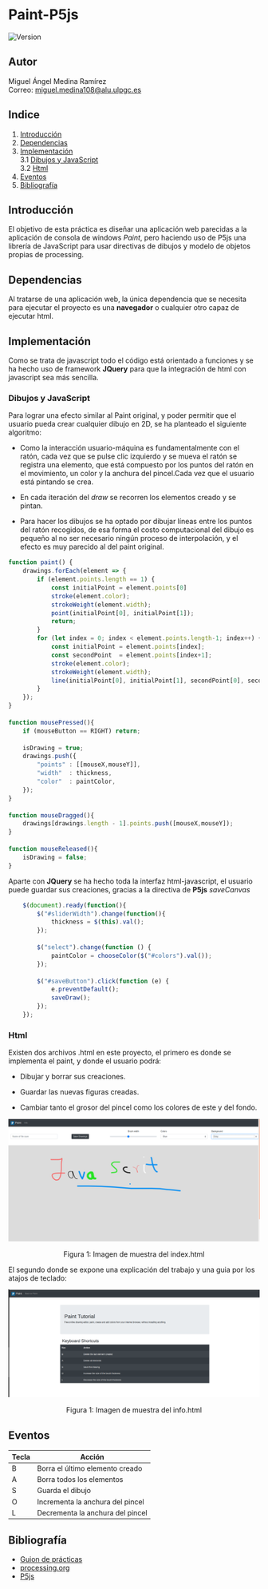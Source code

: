 # Paint-P5js
![Version](https://img.shields.io/badge/version-1.0-brightgreen.svg?style=flat-square)

## Autor
Miguel Ángel Medina Ramírez <br>
Correo: miguel.medina108@alu.ulpgc.es

## Indice
1. [Introducción](#introducción)
2. [Dependencias](#dependencias)
3. [Implementación](#implementación) <br>
    3.1 [Dibujos y JavaScript](#dibujos-y-javascript)<br>
    3.2 [Html](#html)
4. [Eventos](#eventos)
5. [Bibliografía](#bibliografía)

## Introducción
El objetivo de esta práctica es diseñar una aplicación web parecidas a la aplicación de consola de windows *Paint*, pero haciendo uso de P5js una librería de JavaScript para usar directivas de dibujos y modelo de objetos propias de processing.

## Dependencias
Al tratarse de una aplicación web, la única dependencia que se necesita para ejecutar el proyecto es una **navegador** o cualquier otro capaz de ejecutar html.

## Implementación

Como se trata de javascript todo el código está orientado a funciones y se ha hecho uso de framework **JQuery** para que la integración de html con javascript sea más sencilla.

### Dibujos y JavaScript

Para lograr una efecto similar al Paint original, y poder permitir que el usuario pueda crear cualquier dibujo en 2D, se ha planteado el siguiente algoritmo:
 
* Como la interacción usuario-máquina es fundamentalmente con el ratón, cada vez que se pulse clic izquierdo y se mueva el ratón se registra una elemento, que está compuesto por los puntos del ratón en el movimiento, un color y la anchura del pincel.Cada vez que el usuario está pintando se crea.
 
* En cada iteración del *draw* se recorren los elementos creado y se pintan.
 
* Para hacer los dibujos se ha optado por dibujar líneas entre los puntos del ratón recogidos, de esa forma el costo computacional del dibujo es pequeño al no ser necesario ningún proceso de interpolación, y el efecto es muy parecido al del paint original.

```javaScript
function paint() {
    drawings.forEach(element => {
        if (element.points.length == 1) {
            const initialPoint = element.points[0]
            stroke(element.color);
            strokeWeight(element.width);
            point(initialPoint[0], initialPoint[1]);
            return;
        }
        for (let index = 0; index < element.points.length-1; index++) {
            const initialPoint = element.points[index];
            const secondPoint  = element.points[index+1];
            stroke(element.color);
            strokeWeight(element.width);
            line(initialPoint[0], initialPoint[1], secondPoint[0], secondPoint[1]);
        }
    });
}

function mousePressed(){
    if (mouseButton == RIGHT) return;

    isDrawing = true;
    drawings.push({
        "points" : [[mouseX,mouseY]],
        "width"  : thickness,
        "color"  : paintColor,
    });
}

function mouseDragged(){
    drawings[drawings.length - 1].points.push([mouseX,mouseY]);
}

function mouseReleased(){
    isDrawing = false;
}
```

Aparte con **JQuery** se ha hecho toda la interfaz html-javascript, el usuario puede guardar sus creaciones, gracias a la directiva de **P5js** *saveCanvas*

```javaScript
    $(document).ready(function(){
        $("#sliderWidth").change(function(){
            thickness = $(this).val();
        });

        $("select").change(function () { 
            paintColor = chooseColor($("#colors").val());  
        });

        $("#saveButton").click(function (e) { 
            e.preventDefault();
            saveDraw();
        });
    });
```

### Html

Existen dos archivos .html en este proyecto, el primero es donde se implementa el paint, y donde el usuario podrá:
 
* Dibujar y borrar sus creaciones.
 
* Guardar las nuevas figuras creadas.
 
* Cambiar tanto el grosor del pincel como los colores de este y del fondo.

<p align="center">
  <img src="data/index.png" alt="paint">
</p>
<p align="center">
  Figura 1: Imagen de muestra del index.html
</p>

El segundo donde se expone una explicación del trabajo y una guia por los atajos de teclado:

<p align="center">
  <img src="data/info.png" alt="Información">
</p>
<p align="center">
  Figura 1: Imagen de muestra del info.html
</p>

## Eventos
<table>
    <thead>
        <tr>
        <th>Tecla</th>
        <th>Acción</th>
        </tr>
    </thead>
    <tbody>
        <tr>
        <td>B</td>
        <td>Borra el último elemento creado</td>
        </tr>
        <tr>
        <td>A</td>
        <td>Borra todos los elementos</td>
        </tr>
        <tr>
        <td>S</td>
        <td>Guarda el dibujo</td>
        </tr>
        <tr>
        <td>O</td>
        <td>Incrementa la anchura del pincel</td>
        </tr>
        <tr>
        <td>L</td>
        <td>Decrementa la anchura del pincel</td>
        </tr>
    </tbody>
</table>

## Bibliografía

* [Guion de prácticas](https://cv-aep.ulpgc.es/cv/ulpgctp20/pluginfile.php/126724/mod_resource/content/22/CIU_Pr_cticas.pdf)
* [processing.org](https://processing.org/)
* [P5js](https://p5js.org/es/)
